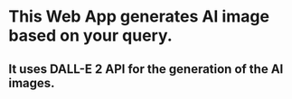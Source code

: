 # This Web App generates AI image based on your query. 
## It uses DALL-E 2 API for the generation of the AI images.
